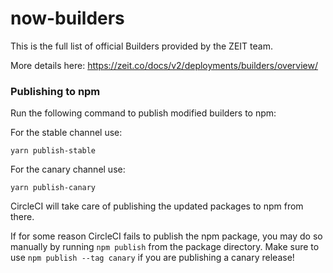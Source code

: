 # now-builders

This is the full list of official Builders provided by the ZEIT team.

More details here: https://zeit.co/docs/v2/deployments/builders/overview/

### Publishing to npm

Run the following command to publish modified builders to npm:

For the stable channel use:

```
yarn publish-stable
```

For the canary channel use:

```
yarn publish-canary
```

CircleCI will take care of publishing the updated packages to npm from there.

If for some reason CircleCI fails to publish the npm package, you may do so
manually by running `npm publish` from the package directory. Make sure to
use `npm publish --tag canary` if you are publishing a canary release!
